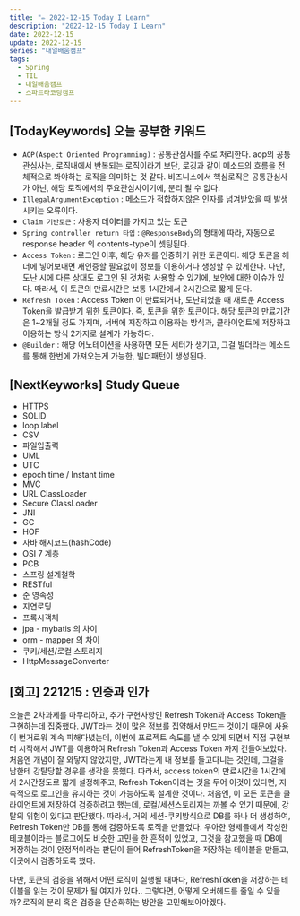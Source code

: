 ```yaml
---
title: "✏️ 2022-12-15 Today I Learn"
description: "2022-12-15 Today I Learn"
date: 2022-12-15
update: 2022-12-15
series: "내일배움캠프"
tags:
  - Spring
  - TIL
  - 내일배움캠프
  - 스파르타코딩캠프
---
```


## [TodayKeywords] 오늘 공부한 키워드

- `AOP(Aspect Oriented Programming)` : 공통관심사를 주로 처리한다. aop의 공통 관심사는, 로직내에서 반복되는 로직이라기 보단, 로깅과 같이 메소드의 흐름을 전체적으로 봐야하는 로직을 의미하는 것 같다. 비즈니스에서 핵심로직은 공통관심사가 아닌, 해당 로직에서의 주요관심사이기에, 분리 될 수 없다.
- `IllegalArgumentException` : 메소드가 적합하지않은 인자를 넘겨받았을 때 발생시키는 오류이다.
- `Claim 기반토큰` : 사용자 데이터를 가지고 있는 토큰
- `Spring controller return 타입` : `@ResponseBody`의 형태에 따라, 자동으로 response header 의 contents-type이 셋팅된다.
- `Access Token` : 로그인 이후, 해당 유저를 인증하기 위한 토큰이다. 해당 토큰을 헤더에 넣어보내면 재인증할 필요없이 정보를 이용하거나 생성할 수 있게한다. 다만, 도난 시에 다른 상대도 로그인 된 것처럼 사용할 수 있기에, 보안에 대한 이슈가 있다. 따라서, 이 토큰의 만료시간은 보통 1시간에서 2시간으로 짧게 둔다.
- `Refresh Token` : Access Token 이 만료되거나, 도난되었을 때 새로운 Access Token을 발급받기 위한 토큰이다. 즉, 토큰을 위한 토큰이다. 해당 토큰의 만료기간은 1~2개월 정도 가지며, 서버에 저장하고 이용하는 방식과, 클라이언트에 저장하고 이용하는 방식 2가지로 설계가 가능하다.
- `@Builder` : 해당 어노테이션을 사용하면 모든 세터가 생기고, 그걸 빌더라는 메소드를 통해 한번에 가져오는게 가능한, 빌더패턴이 생성된다.

## [NextKeyworks] Study Queue

- HTTPS
- SOLID
- loop label
- CSV
- 파일입출력
- UML
- UTC
- epoch time / Instant time
- MVC
- URL ClassLoader
- Secure ClassLoader
- JNI
- GC
- HOF
- 자바 해시코드(hashCode)
- OSI 7 계층
- PCB
- 스프링 설계철학
- RESTful
- 준 영속성
- 지연로딩
- 프록시객체
- jpa - mybatis 의 차이
- orm - mapper 의 차이
- 쿠키/세션/로컬 스토리지
- HttpMessageConverter

## [회고] 221215 : 인증과 인가

오늘은 2차과제를 마무리하고, 추가 구현사항인 Refresh Token과 Access Token을 구현하는데 집중했다. JWT라는 것이 많은 정보를 집약해서 만드는 것이기 때문에 사용이 번거로워 계속 피해다녔는데, 이번에 프로젝트 속도를 낼 수 있게 되면서 직접 구현부터 시작해서 JWT를 이용하여 Refresh Token과 Access Token 까지 건들여보았다. 처음엔 개념이 잘 와닿지 않았지만, JWT라는게 내 정보를 들고다니는 것인데, 그걸을 남한테 강탈당할 경우를 생각을 못했다. 따라서, access token의 만료시간을 1시간에서 2시간정도로 짧게 설정해주고, Refresh Token이라는 것을 두어 이것이 있다면, 지속적으로 로그인을 유지하는 것이 가능하도록 설계한 것이다. 처음엔, 이 모든 토큰을 클라이언트에 저장하여 검증하려고 했는데, 로컬/세션스토리지는 까볼 수 있기 때문에, 강탈의 위험이 있다고 판단했다. 따라서, 거의 세션-쿠키방식으로 DB를 하나 더 생성하여, Refresh Token만 DB를 통해 검증하도록 로직을 만들었다. 우아한 형제들에서 작성한 테코블이라는 블로그에도 비슷한 고민을 한 흔적이 있었고, 그것을 참고했을 때 DB에 저장하는 것이 안정적이라는 판단이 들어 RefreshToken을 저장하는 테이블을 만들고, 이곳에서 검증하도록 했다.

다만, 토큰의 검증을 위해서 어떤 로직이 실행될 때마다, RefreshToken을 저장하는 테이블을 읽는 것이 문제가 될 여지가 있다..
그렇다면, 어떻게 오버헤드를 줄일 수 있을까? 로직의 분리 혹은 검증을 단순화하는 방안을 고민해보아야겠다.

